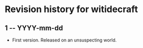 # Revision history for witidecraft

## 1  -- YYYY-mm-dd

* First version. Released on an unsuspecting world.
